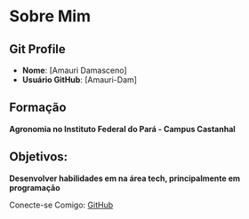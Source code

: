 # Sobre Mim

## Git Profile

- **Nome**: [Amauri Damasceno]
- **Usuário GitHub**: [Amauri-Dam]
## Formação
  **Agronomia no Instituto Federal do Pará - Campus Castanhal** 

## Objetivos: 
  **Desenvolver habilidades em na área tech, principalmente em programação**



Conecte-se Comigo:
[GitHub](https://github.com/Amauri-Dam)
